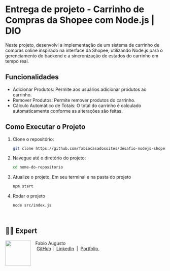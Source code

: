 # Entrega de projeto - Carrinho de Compras da Shopee com Node.js | DIO

Neste projeto, desenvolvi a implementação de um sistema de carrinho de compras online inspirado na interface da Shopee, utilizando Node.js para o gerenciamento do backend e a sincronização de estados do carrinho em tempo real.

## Funcionalidades

- Adicionar Produtos: Permite aos usuários adicionar produtos ao carrinho.
- Remover Produtos: Permite remover produtos do carrinho.
- Cálculo Automático de Totais: O total do carrinho é calculado automaticamente conforme as alterações são feitas.

## Como Executar o Projeto

1. Clone o repositório:

   ```bash
   git clone https://github.com/fabiocasadossites/desafio-nodejs-shopee-dio.git
   ```

2. Navegue até o diretório do projeto:

   ```bash
   cd nome-do-repositorio
   ```

3. Atualize o projeto, Em seu terminal e na pasta do projeto

   ```bash
   npm start
   ```

4. Rodar o projeto

   ```bash
   node src/index.js
   ```

<br>

## 👨‍💻 Expert

<p>
    <img 
      align=left 
      margin=10 
      width=80 
      src="https://avatars.githubusercontent.com/u/44373172"
    />
    <p>&nbsp&nbsp&nbspFabio Augusto<br>
    &nbsp&nbsp&nbsp
    <a href="https://github.com/fabiocasadossites">
    GitHub</a>&nbsp;|&nbsp;
    <a href="https://www.linkedin.com/in/fabioasa/">LinkedIn</a>
&nbsp;|&nbsp;
    <a href="https://www.fabioaugusto.dev/">
    Portfolio </a>
&nbsp;&nbsp;</p>
</p>
<br/>
<p>
